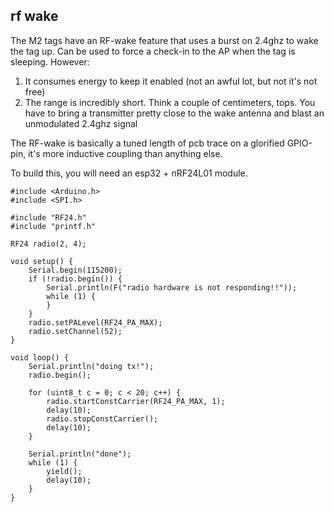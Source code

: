## rf wake

The M2 tags have an RF-wake feature that uses a burst on 2.4ghz to wake the tag up. Can be used to force a check-in to the AP when the tag is sleeping. However:
1. It consumes energy to keep it enabled (not an awful lot, but not it's not free)
2. The range is incredibly short. Think a couple of centimeters, tops. You have to bring a transmitter pretty close to the wake antenna and blast an unmodulated 2.4ghz signal

The RF-wake is basically a tuned length of pcb trace on a glorified GPIO-pin, it's more inductive coupling than anything else.

To build this, you will need an esp32 + nRF24L01 module.

```
#include <Arduino.h>
#include <SPI.h>

#include "RF24.h"
#include "printf.h"

RF24 radio(2, 4);

void setup() {
    Serial.begin(115200);
    if (!radio.begin()) {
        Serial.println(F("radio hardware is not responding!!"));
        while (1) {
        }
    }
    radio.setPALevel(RF24_PA_MAX);
    radio.setChannel(52);
}

void loop() {
    Serial.println("doing tx!");
    radio.begin();

    for (uint8_t c = 0; c < 20; c++) {
        radio.startConstCarrier(RF24_PA_MAX, 1);
        delay(10);
        radio.stopConstCarrier();
        delay(10);
    }

    Serial.println("done");
    while (1) {
        yield();
        delay(10);
    }
}
```